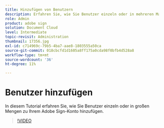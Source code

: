 ```yaml
---
title: Hinzufügen von Benutzern
description: Erfahren Sie, wie Sie Benutzer einzeln oder in mehreren Massen zu Ihrem Adobe Sign-Konto hinzufügen
role: Admin
product: adobe sign
solution: Document Cloud
level: Intermediate
topic-revisit: Administration
thumbnail: 17356.jpg
exl-id: c714969c-79b5-4ba7-aae8-1803555a50ca
source-git-commit: 018cbcfd1d1605a8ff175a0cda98f0bfb4d528a8
workflow-type: tm+mt
source-wordcount: '36'
ht-degree: 11%

---
```


# Benutzer hinzufügen

In diesem Tutorial erfahren Sie, wie Sie Benutzer einzeln oder in großen Mengen zu Ihrem Adobe Sign-Konto hinzufügen.

>[!VIDEO](https://video.tv.adobe.com/v/17356?hidetitle=true)

